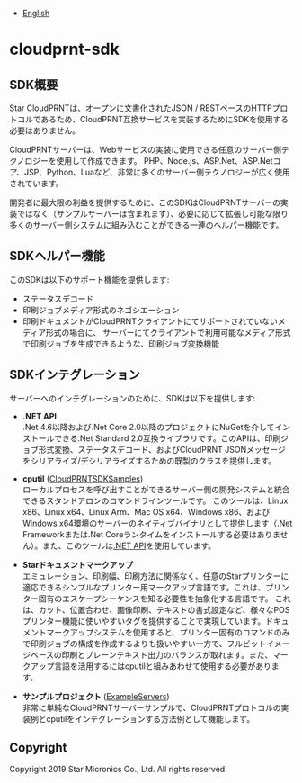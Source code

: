 
- [English](../README.md)

# cloudprnt-sdk

## SDK概要

Star CloudPRNTは、オープンに文書化されたJSON / RESTベースのHTTPプロトコルであるため、CloudPRNT互換サービスを実装するためにSDKを使用する必要はありません。

CloudPRNTサーバーは、Webサービスの実装に使用できる任意のサーバー側テクノロジーを使用して作成できます。
PHP、Node.js、ASP.Net、ASP.Netコア、JSP、Python、Luaなど、非常に多くのサーバー側テクノロジーが広く使用されています。

開発者に最大限の利益を提供するために、このSDKはCloudPRNTサーバーの実装ではなく（サンプルサーバーは含まれます）、必要に応じて拡張し可能な限り多くのサーバー側システムに組み込むことができる一連のヘルパー機能です。

## SDKヘルパー機能

このSDKは以下のサポート機能を提供します:

- ステータスデコード
- 印刷ジョブメディア形式のネゴシエーション
- 印刷ドキュメントがCloudPRNTクライアントにてサポートされていないメディア形式の場合に、
サーバーにてクライアントで利用可能なメディア形式で印刷ジョブを生成できるような、印刷ジョブ変換機能

## SDKインテグレーション

サーバーへのインテグレーションのために、SDKは以下を提供します:

<a id=".Net-API"></a>

- **.NET API** <br>
.Net 4.6以降および.Net Core 2.0以降のプロジェクトにNuGetを介してインストールできる.Net Standard 2.0互換ライブラリです。このAPIは、印刷ジョブ形式変換、ステータスデコード、およびCloudPRNT JSONメッセージをシリアライズ/デシリアライズするための既製のクラスを提供します。

- **cputil** ([CloudPRNTSDKSamples](../CloudPRNTSDKSamples)) <br>
ローカルプロセスを呼び出すことができるサーバー側の開発システムと統合できるスタンドアロンのコマンドラインツールです。 このツールは、Linux x86、Linux x64、Linux Arm、Mac OS x64、Windows x86、およびWindows x64環境のサーバーのネイティブバイナリとして提供します（.Net Frameworkまたは.Net Coreランタイムをインストールする必要はありません）。また、このツールは[.NET API](#.Net-API)を使用しています。

- **Starドキュメントマークアップ** <br>
エミュレーション、印刷幅、印刷方法に関係なく、任意のStarプリンターに適応できるシンプルなプリンター用マークアップ言語です。これは、プリンター固有のエスケープシーケンスを知る必要性を抽象化する言語です。 これは、カット、位置合わせ、画像印刷、テキストの書式設定など、様々なPOSプリンター機能に使いやすいタグを提供することで実現しています。ドキュメントマークアップシステムを使用すると、プリンター固有のコマンドのみで印刷ジョブの構成を作成するよりも扱いやすい一方で、フルビットイメージベースの印刷とプレーンテキスト出力のバランスが取れます。また、マークアップ言語を活用するにはcputilと組みあわせて使用​​する必要があります。

- **サンプルプロジェクト** ([ExampleServers](../ExampleServers)) <br>
非常に単純なCloudPRNTサーバーサンプルで、CloudPRNTプロトコルの実装例とcputilをインテグレーションする方法例として機能します。


## Copyright

Copyright 2019 Star Micronics Co., Ltd. All rights reserved.
